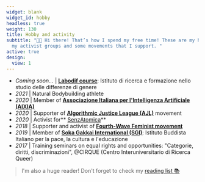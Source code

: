 ```yaml
---
widget: blank
widget_id: hobby
headless: true
weight: 130
title: Hobby and activity
subtitle: "👋🏻 Hi there! That’s how I spend my free time! These are my hobbies,
  my activist groups and some movements that I support. "
active: true
design:
  view: 1
---
```

* *Coming soon…* | **[Labodif course](https://www.labodif.com/corsi-formativi-enti-istituzioni/)**: Istituto di ricerca e formazione nello studio delle differenze di genere
* *2021* | Natural Bodybuilding athlete
* *2020* | Member of **[Associazione Italiana per l'Intelligenza Artificiale (AIXIA)](https://aixia.it/)**
* *2020* | Supporter of **[Algorithmic Justice League (AJL)](https://www.ajl.org/)** movement
* *2020* | Activist for** [SenzAtomica](https://www.senzatomica.it/)**
* *2018* | Supporter and activist of **[Fourth-Wave Feminist movement](https://www.dilettagoglia.com/)**
* *2019* | Member of **[Soka Gakkai International (SGI)](https://www.sgi-italia.org/)**: Istituto Buddista Italiano per la pace, la cultura e l'educazione
* *2017* | Training seminars on equal rights and opportunities: "Categorie, diritti, discriminazioni", @CIRQUE (Centro Interuniversitario di Ricerca Queer)



> I'm also a huge reader! Don't forget to check my [reading list 📚](/post/reading-list)